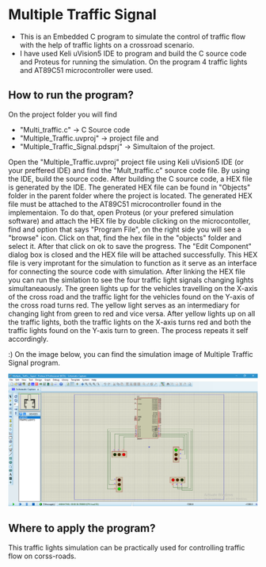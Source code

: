 # Multiple Traffic Signal
- This is an Embedded C program to simulate the control of traffic flow with the help of traffic lights on a crossroad scenario. <br />
- I have used Keli uVision5 IDE to program and build the C source code and Proteus for running the simulation. On the program 4 traffic lights and AT89C51 microcontroller were used. 

## How to run the program? 
On the project folder you will find 
- "Multi_traffic.c" -> C Source code
- "Multiple_Traffic.uvproj" -> project file and
- "Multiple_Traffic_Signal.pdsprj" -> Simultaion of the project.

Open the "Multiple_Traffic.uvproj" project file using Keli uVision5 IDE (or your preffered IDE) and find the "Mult_traffic.c" source code file. By using the IDE, build the source code. After building the C source code, a HEX file is generated by the IDE. The generated HEX file can be found in "Objects" folder in the parent folder where the project is located. The generated HEX file must be attached to the AT89C51 microcontroller found in the implementaion. To do that, open Proteus (or your prefered simulation software) and attach the HEX file by double clicking on the microcontoller, find and option that says "Program File", on the right side you will see a "browse" icon. Click on that, find the hex file in the "objects" folder and select it. After that click on ok to save the progress. The "Edit Component" dialog box is closed and the HEX file will be attached successfully. This HEX file is very improtant for the simulation to function as it serve as an interface for connecting the source code with simulation. After linking the HEX file you can run the simlation to see the four traffic light signals changing lights simultaneaously. The green lights up for the vehicles travelling on the X-axis of the cross road and the traffic light for the vehicles found on the Y-axis of the cross road turns red. The yellow light serves as an intermediary for changing light from green to red and vice versa. After yellow lights up on all the traffic lights, both the traffic lights on the X-axis turns red and both the traffic lights found on the Y-axis turn to green. The process repeats it self accordingly.

:) On the image below, you can find the simulation image of Multiple Traffic Signal program.

![HTML Image](https://github.com/Kirubel-Eshetu/media-repo/blob/main/multiple-traffic.png)
## Where to apply the program?
This traffic lights simulation can be practically used for controlling traffic flow on corss-roads.
